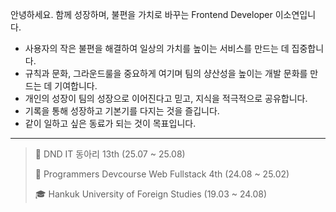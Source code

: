 안녕하세요. 함께 성장하며, 불편을 가치로 바꾸는 Frontend Developer 이소연입니다.

- 사용자의 작은 불편을 해결하여 일상의 가치를 높이는 서비스를 만드는 데 집중합니다.
- 규칙과 문화, 그라운드룰을 중요하게 여기며 팀의 샹산성을 높이는 개발 문화를 만드는 데 기여합니다.
- 개인의 성장이 팀의 성장으로 이어진다고 믿고, 지식을 적극적으로 공유합니다.
- 기록을 통해 성장하고 기본기를 다지는 것을 즐깁니다.
- 같이 일하고 싶은 동료가 되는 것이 목표입니다.


---

> 👥 DND IT 동아리 13th (25.07 ~ 25.08)
> 
> 👥 Programmers Devcourse Web Fullstack 4th (24.08 ~ 25.02)
> 
> 🎓 Hankuk University of Foreign Studies (19.03 ~ 24.08) 
